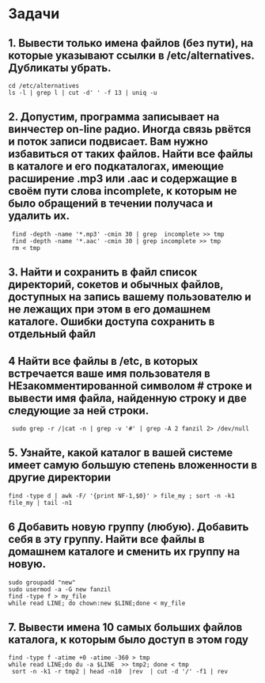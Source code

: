 # Задачи
## 1. Вывести только имена файлов (без пути), на которые указывают ссылки в /etc/alternatives. Дубликаты убрать.
  
    cd /etc/alternatives
    ls -l | grep l | cut -d' ' -f 13 | uniq -u
## 2. Допустим, программа записывает на винчестер on-line радио. Иногда связь рвётся и поток записи подвисает. Вам нужно избавиться от таких файлов. Найти все файлы в каталоге и его подкаталогах, имеющие расширение .mp3 или .aac и содержащие в своём пути слова incomplete, к которым не было обращений в течении получаса и удалить их.
    
     find -depth -name '*.mp3' -cmin 30 | grep  incomplete >> tmp
     find -depth -name '*.aac' -cmin 30 | grep incomplete >> tmp
     rm < tmp
     
 ## 3. Найти и сохранить в файл список директорий, сокетов и обычных файлов, доступных на запись вашему пользователю и не лежащих при этом в его домашнем каталоге. Ошибки доступа сохранить в отдельный файл   
 
 
 
## 4 Найти все файлы в /etc, в которых встречается ваше имя пользователя в НЕзакомментированной символом # строке и вывести имя файла, найденную строку и две следующие за ней строки.

     sudo grep -r /|cat -n | grep -v '#' | grep -A 2 fanzil 2> /dev/null


## 5. Узнайте, какой каталог в вашей системе имеет самую большую степень вложенности в другие директории
   
    find -type d | awk -F/ '{print NF-1,$0}' > file_my ; sort -n -k1 file_my | tail -n1

## 6  Добавить новую группу (любую). Добавить себя в эту группу. Найти все файлы в домашнем каталоге и сменить их группу на новую.

    sudo groupadd "new"
    sudo usermod -a -G new fanzil
    find -type f > my_file
    while read LINE; do chown:new $LINE;done < my_file

## 7. Вывести имена 10 самых больших файлов каталога, к которым было доступ в этом году

    find -type f -atime +0 -atime -360 > tmp
    while read LINE;do du -a $LINE  >> tmp2; done < tmp
     sort -n -k1 -r tmp2 | head -n10  |rev  | cut -d '/' -f1 | rev
